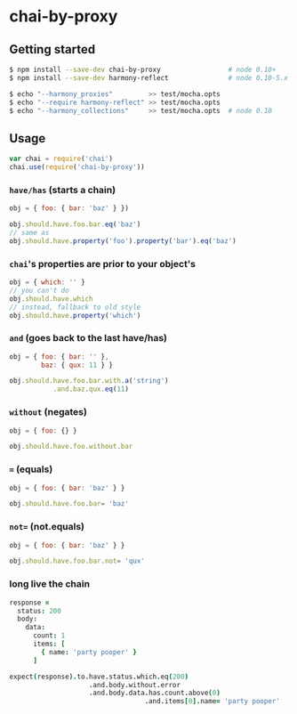 # chai-by-proxy

## Getting started
```bash
$ npm install --save-dev chai-by-proxy                 # node 0.10+
$ npm install --save-dev harmony-reflect               # node 0.10-5.x

$ echo "--harmony_proxies"         >> test/mocha.opts
$ echo "--require harmony-reflect" >> test/mocha.opts
$ echo "--harmony_collections"     >> test/mocha.opts  # node 0.10
```

## Usage
```javascript
var chai = require('chai')
chai.use(require('chai-by-proxy'))
```
### `have/has` (starts a chain)
```javascript
obj = { foo: { bar: 'baz' } })

obj.should.have.foo.bar.eq('baz')
// same as
obj.should.have.property('foo').property('bar').eq('baz')
```
### `chai`'s properties are prior to your object's
```javascript
obj = { which: '' }
// you can't do
obj.should.have.which
// instead, fallback to old style
obj.should.have.property('which')
```
### `and` (goes back to the last have/has)
```javascript
obj = { foo: { bar: '' },
        baz: { qux: 11 } }

obj.should.have.foo.bar.with.a('string')
           .and.baz.qux.eq(11)
```
### `without` (negates)
```javascript
obj = { foo: {} }

obj.should.have.foo.without.bar
```
### `=` (equals)
```javascript
obj = { foo: { bar: 'baz' } }

obj.should.have.foo.bar= 'baz'
```
### `not=` (not.equals)
```javascript
obj = { foo: { bar: 'baz' } }

obj.should.have.foo.bar.not= 'qux'
```
### long live the chain
```coffeescript
response =
  status: 200
  body:
    data:
      count: 1
      items: [
        { name: 'party pooper' }
      ]

expect(response).to.have.status.which.eq(200)
                    .and.body.without.error
                    .and.body.data.has.count.above(0)
                                  .and.items[0].name= 'party pooper'
```
